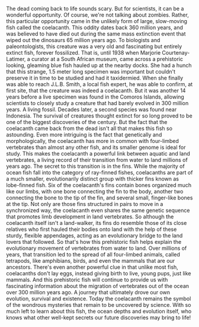 
The dead coming back to life sounds scary.
But for scientists, it can be
a wonderful opportunity.
Of course, we&#39;re not talking about zombies.
Rather, this particular opportunity
came in the unlikely form
of large, slow-moving fish
called the coelacanth.
This oddity dates back 360 million years,
and was believed to have died out
during the same mass extinction event
that wiped out the dinosaurs
65 million years ago.
To biologists and paleontologists,
this creature was a very old and fascinating
but entirely extinct fish,
forever fossilized.
That is, until 1938 when Marjorie Courtenay-Latimer,
a curator at a South African museum,
came across a prehistoric looking, gleaming
blue fish hauled up at the nearby docks.
She had a hunch that this strange,
1.5 meter long specimen was important
but couldn&#39;t preserve it in time
to be studied and had it taxidermied.
When she finally was able to
reach J.L.B. Smith, a local fish expert,
he was able to confirm, at first site,
that the creature was indeed a coelacanth.
But it was another 14 years before
a live specimen was found in the Comoros Islands,
allowing scientists to
closely study a creature
that had barely evolved
in 300 million years.
A living fossil.
Decades later, a second species
was found near Indonesia.
The survival of creatures
thought extinct for so long
proved to be one of the
biggest discoveries of the century.
But the fact that the coelacanth
came back from the dead
isn&#39;t all that makes
this fish so astounding.
Even more intriguing is the fact that
genetically and morphologically,
the coelacanth has more in common
with four-limbed vertebrates
than almost any other fish,
and its smaller genome is ideal for study.
This makes the coelacanth a powerful link
between aquatic and land vertebrates,
a living record of their transition from
water to land millions of years ago.
The secret to this transition is in the fins.
While the majority of ocean fish
fall into the category of ray-finned fishes,
coelacanths are part of a much smaller,
evolutionarily distinct group with thicker fins
known as lobe-finned fish.
Six of the coelacanth&#39;s fins contain bones
organized much like our limbs,
with one bone connecting
the fin to the body,
another two connecting the bone
to the tip of the fin,
and several small,
finger-like bones at the tip.
Not only are those fins structured
in pairs to move in a synchronized way,
the coelacanth even shares
the same genetic sequence
that promotes limb development
in land vertebrates.
So although the coelacanth
itself isn&#39;t a land-walker,
its fins do resemble those
of its close relatives
who first hauled their bodies onto land
with the help of these
sturdy, flexible appendages,
acting as an evolutionary bridge
to the land lovers that followed.
So that&#39;s how this prehistoric fish
helps explain the evolutionary movement
of vertebrates from water to land.
Over millions of years, 
that transition
led to the spread of all
four-limbed animals, called tetrapods,
like amphibians, birds, and even
the mammals that are our ancestors.
There&#39;s even another powerful clue
in that unlike most fish,
coelacanths don&#39;t lay eggs,
instead giving birth to live, young pups,
just like mammals.
And this prehistoric fish will continue to
provide us with fascinating information
about the migration of vertebrates
out of the ocean over 300 million years ago.
A journey that ultimately drove
our own evolution, survival and existence.
Today the coelacanth remains the symbol
of the wondrous mysteries that remain
to be uncovered by science.
With so much left to learn about this fish,
the ocean depths and evolution itself,
who knows what other well-kept secrets
our future discoveries may bring to life!
